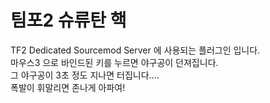 # 팀포2 슈류탄 핵

TF2 Dedicated Sourcemod Server 에 사용되는 플러그인 입니다.  
마우스3 으로 바인드된 키를 누르면 야구공이 던져집니다.  
그 야구공이 3초 정도 지나면 터집니다....  
폭발이 휘말리면 존나게 아파여!  

